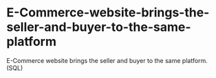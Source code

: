 # E-Commerce-website-brings-the-seller-and-buyer-to-the-same-platform
E-Commerce website brings the seller and buyer to the same platform. (SQL)
